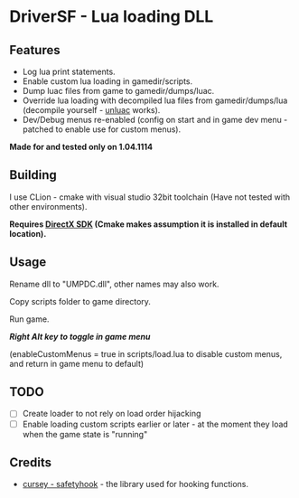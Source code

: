 # DriverSF - Lua loading DLL
## Features
- Log lua print statements.
- Enable custom lua loading in gamedir/scripts.
- Dump luac files from game to gamedir/dumps/luac.
- Override lua loading with decompiled lua files from gamedir/dumps/lua (decompile yourself - [unluac](https://sourceforge.net/projects/unluac/) works).
- Dev/Debug menus re-enabled (config on start and in game dev menu - patched to enable use for custom menus).

**Made for and tested only on 1.04.1114**
## Building
I use CLion - cmake with visual studio 32bit toolchain (Have not tested with other environments).

**Requires [DirectX SDK](https://www.microsoft.com/en-gb/download/details.aspx?id=6812) (Cmake makes assumption it is installed in default location).**

## Usage
Rename dll to "UMPDC.dll", other names may also work.

Copy scripts folder to game directory.

Run game.

***Right Alt key to toggle in game menu***

(enableCustomMenus = true in scripts/load.lua to disable custom menus, and return in game menu to default)

## TODO
- [ ] Create loader to not rely on load order hijacking
- [ ] Enable loading custom scripts earlier or later - at the moment they load when the game state is "running"
  
## Credits
- [cursey - safetyhook](https://github.com/cursey/safetyhook) - the library used for hooking functions.
